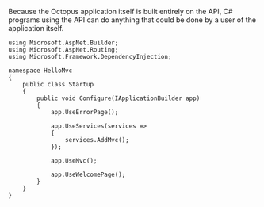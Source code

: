 
Because the Octopus application itself is built entirely on the API, C# programs using the API can do anything that could be done by a user of the application itself.

```
using Microsoft.AspNet.Builder;
using Microsoft.AspNet.Routing;
using Microsoft.Framework.DependencyInjection;

namespace HelloMvc
{
    public class Startup
    {
        public void Configure(IApplicationBuilder app)
        {
            app.UseErrorPage();

            app.UseServices(services =>
            {
                services.AddMvc();
            });

            app.UseMvc();

            app.UseWelcomePage();
        }       
    }
}
